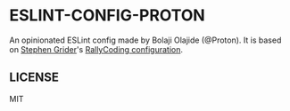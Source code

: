 # ESLINT-CONFIG-PROTON

An opinionated ESLint config made by Bolaji Olajide (@Proton). It is based on [Stephen Grider](https://github.com/StephenGrider)'s [RallyCoding configuration](https://github.com/StephenGrider/ESLint-Rallycoding).

## LICENSE
MIT
